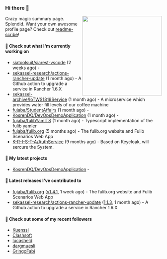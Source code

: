 ### Hi there 👋

<img align="right" src="https://github.com/KosrenDQ.png?size=512" width="256">

Crazy magic summary page. Splendid.
Want your own awesome profile page? Check out [readme-scribe](https://github.com/muesli/readme-scribe)!

#### 👷 Check out what I'm currently working on

- [siatoolsuit/siarest-vscode](https://github.com/siatoolsuit/siarest-vscode) (2 weeks ago) - 
- [sekassel-research/actions-rancher-update](https://github.com/sekassel-research/actions-rancher-update) (1 month ago) - A Github action to upgrade a service in Rancher 1.6.X 
- [sekassel-archive/IoTWS1819Service](https://github.com/sekassel-archive/IoTWS1819Service) (1 month ago) - A microservice which provides water fill levels of our coffee machine
- [fujaba/StudentAffairs](https://github.com/fujaba/StudentAffairs) (1 month ago) - 
- [KosrenDQ/DevOpsDemoApplication](https://github.com/KosrenDQ/DevOpsDemoApplication) (1 month ago) - 
- [fujaba/fulibYamlTS](https://github.com/fujaba/fulibYamlTS) (1 month ago) - Typescript implementation of the fulib yamler
- [fujaba/fulib.org](https://github.com/fujaba/fulib.org) (5 months ago) - The fulib.org website and Fulib Scenarios Web App
- [K-R-I-S-T-A/AuthService](https://github.com/K-R-I-S-T-A/AuthService) (9 months ago) - Based on Keycloak, will sercure the System.

#### 🌱 My latest projects

- [KosrenDQ/DevOpsDemoApplication](https://github.com/KosrenDQ/DevOpsDemoApplication) - 

#### 🔭 Latest releases I've contributed to

- [fujaba/fulib.org](https://github.com/fujaba/fulib.org) ([v1.4.1](https://github.com/fujaba/fulib.org/releases/tag/v1.4.1), 1 week ago) - The fulib.org website and Fulib Scenarios Web App
- [sekassel-research/actions-rancher-update](https://github.com/sekassel-research/actions-rancher-update) ([1.1.3](https://github.com/sekassel-research/actions-rancher-update/releases/tag/1.1.3), 1 month ago) - A Github action to upgrade a service in Rancher 1.6.X 

#### 👯 Check out some of my recent followers

- [Kuenssi](https://github.com/Kuenssi)
- [Clashsoft](https://github.com/Clashsoft)
- [lucasheld](https://github.com/lucasheld)
- [dargmuesli](https://github.com/dargmuesli)
- [GringoFabi](https://github.com/GringoFabi)
